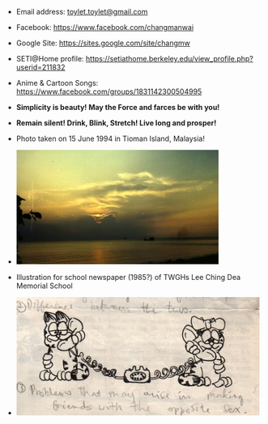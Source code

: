 * Email address: toylet.toylet@gmail.com
* Facebook: https://www.facebook.com/changmanwai
* Google Site: https://sites.google.com/site/changmw
* SETI@Home profile: https://setiathome.berkeley.edu/view_profile.php?userid=211832
* Anime & Cartoon Songs: https://www.facebook.com/groups/1831142300504995

* **Simplicity is beauty! May the Force and farces be with you!**
* **Remain silent! Drink, Blink, Stretch! Live long and prosper!**

* Photo taken on 15 June 1994 in Tioman Island, Malaysia!
 - ![Photo taken on 15 June 1994 in Tioman Island, Malaysia!)](19940615.jpg)

* Illustration for school newspaper (1985?) of TWGHs Lee Ching Dea Memorial School
 - ![Illustration for school newspaper (1985?) of TWGHs Lee Ching Dea Memorial School)](lcdmc.dating.jpg)
